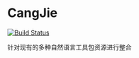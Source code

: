 # CangJie
[![Build Status](https://www.travis-ci.org/tswsxk/CangJie.svg?branch=master)](https://www.travis-ci.org/tswsxk/CangJie)

针对现有的多种自然语言工具包资源进行整合
